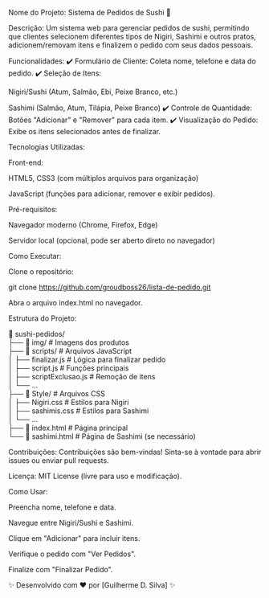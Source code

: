 Nome do Projeto: Sistema de Pedidos de Sushi 🍣

Descrição:
Um sistema web para gerenciar pedidos de sushi, permitindo que clientes selecionem diferentes tipos de Nigiri, Sashimi e outros pratos, adicionem/removam itens e finalizem o pedido com seus dados pessoais.

Funcionalidades:
✔️ Formulário de Cliente: Coleta nome, telefone e data do pedido.
✔️ Seleção de Itens:

Nigiri/Sushi (Atum, Salmão, Ebi, Peixe Branco, etc.)

Sashimi (Salmão, Atum, Tilápia, Peixe Branco)
✔️ Controle de Quantidade: Botões "Adicionar" e "Remover" para cada item.
✔️ Visualização do Pedido: Exibe os itens selecionados antes de finalizar.

Tecnologias Utilizadas:

Front-end:

HTML5, CSS3 (com múltiplos arquivos para organização)

JavaScript (funções para adicionar, remover e exibir pedidos).

Pré-requisitos:

Navegador moderno (Chrome, Firefox, Edge)

Servidor local (opcional, pode ser aberto direto no navegador)

Como Executar:

Clone o repositório:

git clone https://github.com/groudboss26/lista-de-pedido.git

Abra o arquivo index.html no navegador.

Estrutura do Projeto:

📂 sushi-pedidos/  
├── 📂 img/               # Imagens dos produtos  
├── 📂 scripts/           # Arquivos JavaScript  
│   ├── finalizar.js      # Lógica para finalizar pedido  
│   ├── script.js         # Funções principais  
│   ├── scriptExclusao.js # Remoção de itens  
│   └── ...  
├── 📂 Style/             # Arquivos CSS  
│   ├── Nigiri.css        # Estilos para Nigiri  
│   ├── sashimis.css      # Estilos para Sashimi  
│   └── ...  
├── 📄 index.html         # Página principal  
└── 📄 sashimi.html       # Página de Sashimi (se necessário)  

Contribuições:
Contribuições são bem-vindas! Sinta-se à vontade para abrir issues ou enviar pull requests.

Licença:
MIT License (livre para uso e modificação).

Como Usar:

Preencha nome, telefone e data.

Navegue entre Nigiri/Sushi e Sashimi.

Clique em "Adicionar" para incluir itens.

Verifique o pedido com "Ver Pedidos".

Finalize com "Finalizar Pedido".

✨ Desenvolvido com ❤️ por [Guilherme D. Silva] ✨
